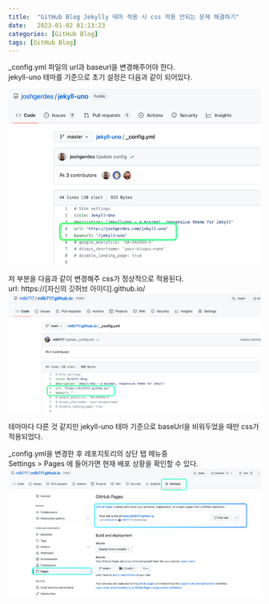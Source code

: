 ```yaml
---
title:  "GitHub Blog Jekylly 테마 적용 시 css 적용 안되는 문제 해결하기"
date:   2023-01-02 01:13:23
categories: [GitHub Blog]
tags: [GitHub Blog]
---
```

_config.yml 파일의 url과 baseurl을 변경해주어야 한다.  
jekyll-uno 테마를 기준으로 초기 설정은 다음과 같이 되어있다.  

![img.png](/assets/2023-01-02-Jekylly-theme-css-problem/img.png)

저 부분을 다음과 같이 변경해주 css가 정상적으로 적용된다.  
url: https://[자신의 깃허브 아이디].github.io/
![img_1.png](/assets/2023-01-02-Jekylly-theme-css-problem/img_1.png)

테마마다 다른 것 같지만 jekyll-uno 테마 기준으로 baseUrl을 비워두었을 때만 css가 적용되었다.  

_config.yml을 변경한 후 레포지토리의 상단 탭 메뉴중   
Settings > Pages 에 들어가면 현재 배포 상황을 확인할 수 있다.
![img_2.png](/assets/2023-01-02-Jekylly-theme-css-problem/img_2.png)
